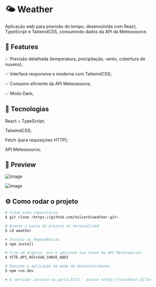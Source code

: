 # 🌤️ Weather
Aplicação web para previsão do tempo, desenvolvida com React, TypeScript e TailwindCSS, consumindo dados da API da Meteosource.

## 📌 Features

✅ Previsão detalhada (temperatura, precipitação, vento, cobertura de nuvens);

✅ Interface responsiva e moderna com TailwindCSS;

✅ Consumo eficiente da API Meteosource;

✅ Modo Dark;

## 🚀 Tecnologias
React + TypeScript;

TailwindCSS;

Fetch (para requisições HTTP);

API Meteosource;

## 📸 Preview
![image](https://github.com/user-attachments/assets/f74b3852-d5f4-4458-8d9c-b2e62d765235)

![image](https://github.com/user-attachments/assets/4b65b74a-956c-4a2d-94e0-e1cdbed4111c)


## ⚙️ Como rodar o projeto
```bash
# Clone este repositório
$ git clone <https://github.com/Valverd/weather.git>

# Acesse a pasta do projeto no terminal/cmd
$ cd weather

# Instale as dependências
$ npm install

# Crie um arquivo .env e adicione sua chave da API Meteosource:
$ VITE_API_KEY=SUA_CHAVE_AQUI

# Execute a aplicação em modo de desenvolvimento
$ npm run dev

# O servidor inciará na porta:5173 - acesse <http://localhost:5173>
```

